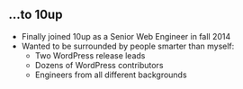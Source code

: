 ##  &hellip;to 10up

* Finally joined 10up as a Senior Web Engineer in fall 2014 <!-- .element: class="fragment" -->
* Wanted to be surrounded by people smarter than myself: <!-- .element: class="fragment" -->
	* Two WordPress release leads
	* Dozens of WordPress contributors
	* Engineers from all different backgrounds